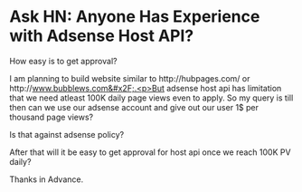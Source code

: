 # Ask HN: Anyone Has Experience with Adsense Host API?

How easy is to get approval?<p>I am planning to build website similar to http:&#x2F;&#x2F;hubpages.com&#x2F; or http:&#x2F;&#x2F;www.bubblews.com&#x2F;.<p>But adsense host api has limitation that we need atleast 100K daily page views even to apply. So my query is till then can we use our adsense account and give out our user 1$ per thousand page views?<p>Is that against adsense policy?<p>After that will it be easy to get approval for host api once we reach 100K PV daily?<p>Thanks in Advance.
